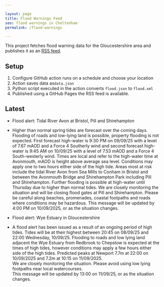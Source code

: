 ```yaml
---

layout: page
title: Flood Warnings Feed
seo: flood warnings in Cheltenham
permalink: /flood-warnings

---
```


This project fetches flood warning data for the Gloucestershire area and publishes it as an [RSS feed](/flood.xml).

## Setup

1. Configure GitHub action runs on a schedule and choose your location
2. Action saves data as`data.json`
3. Python script executed in the action converts `flood.json` to `flood.xml`
4. Published using a GitHub Pages the RSS feed is available.

## Latest

<!-- flood_marker starts -->
- Flood alert: Tidal River Avon at Bristol, Pill and Shirehampton
- Higher than normal spring tides are forecast over the coming days. Flooding of roads and low-lying land is possible, property flooding is not expected.
First forecast high-water is 9:30 PM on 09/09/25 with a level of 7.67 mAOD and a Force 4 Southerly wind and second forecast high-water is 9:45 AM on 10/09/25 with a level of 7.53 mAOD and a Force 4 South-westerly wind. Times are local and refer to the high-water time at Avonmouth, mAOD is height above average sea level. Conditions may apply one to two hours either side of the high tide. 
Areas most at risk include the tidal River Avon from Sea Mills to Conham in Bristol and between the Avonmouth Bridge and Shirehampton Park including Pill and Shirehampton.
Further flooding is possible at high-water until Thursday due to higher than normal tides. We are closely monitoring the situation and will be closing flood gates at Pill and Shirehampton.
Please be careful along beaches, promenades, coastal footpaths and roads where conditions may be hazardous.
This message will be updated by 4:00 PM on 10/09/2025, or as the situation changes.

- Flood alert: Wye Estuary in Gloucestershire
-  A flood alert has been issued as a result of an ongoing period of high tides. Tides will be at their highest between 20:45 on 08/09/25 and 22:00 Wednesday, 10/09/25. Flooding to roads and low lying land adjacent the Wye Estuary from Redbrook to Chepstow is expected at the times of high tides, however conditions may apply a few hours either side of the high tides.
Predicted peaks at Newport 7.7m at 22:00 on 10/09/2025 and 7.2m at 10:15 on 11/09/2025.  
We are closely monitoring the situation.
Please avoid using low lying footpaths near local watercourses.  
This message will be updated by 13:00 on 11/09/25, or as the situation changes.


<!-- flood_marker ends -->